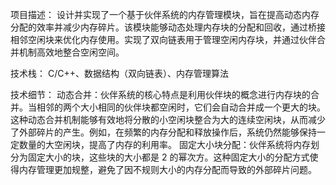 项目描述：
设计并实现了一个基于伙伴系统的内存管理模块，旨在提高动态内存分配的效率并减少内存碎片。该模块能够动态处理内存块的分配和回收，通过桥接相邻空闲块来优化内存使用。实现了双向链表用于管理空闲内存块，并通过伙伴合并机制高效地整合空闲空间。

技术栈：
C/C++、数据结构（双向链表）、内存管理算法

技术细节：
动态合并：伙伴系统的核心特点是利用伙伴块的概念进行内存块的合并。当相邻的两个大小相同的伙伴块都空闲时，它们会自动合并成一个更大的块。这种动态合并机制能够有效地将分散的小空闲块整合为大的连续空闲块，从而减少了外部碎片的产生。例如，在频繁的内存分配和释放操作后，系统仍然能够保持一定数量的大空闲块，提高了内存的利用率。
固定大小块分配：伙伴系统将内存划分为固定大小的块，这些块的大小都是 2 的幂次方。这种固定大小的分配方式使得内存管理更加规整，避免了因不规则大小的内存分配而导致的外部碎片问题。
